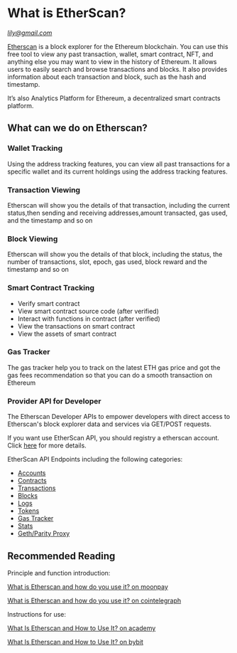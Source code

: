 # What is EtherScan?

*lily@gmail.com*

[Etherscan](https://etherscan.io/) is a block explorer for the Ethereum blockchain. You can use this free tool to view any past transaction, wallet, smart contract, NFT, and anything else you may want to view in the history of Ethereum. It allows users to easily search and browse transactions and blocks. It also provides information about each transaction and block, such as the hash and timestamp.

It’s also Analytics Platform for Ethereum, a decentralized smart contracts platform. 


## What can we do on Etherscan?

### Wallet Tracking

Using the address tracking features, you can view all past transactions for a specific  wallet and its current holdings using the address tracking features.


### Transaction Viewing

Etherscan will show you the details of that transaction, including the current status,then sending and receiving addresses,amount transacted, gas used, and the timestamp and so on

### Block Viewing

Etherscan will show you the details of that block, including the status, the number of transactions, slot, epoch, gas used, block reward and the timestamp and so on 

### Smart Contract Tracking

- Verify smart contract
- View smart contract source code (after verified)
- Interact with functions in contract (after verified)
- View the transactions on smart contract
- View the assets of smart contract

### Gas Tracker

The gas tracker help you to track on the latest ETH gas price and got the gas fees recommendation so that you can do a smooth transaction on Ethereum

### Provider API for Developer

The Etherscan Developer APIs to empower developers with direct access to Etherscan's block explorer data and services via GET/POST requests.

If you want use EtherScan API, you should registry a etherscan account. Click [here](https://docs.etherscan.io/getting-started/creating-an-account) for more details.

EtherScan API Endpoints including the following categories:

- [Accounts](https://docs.etherscan.io/api-endpoints/accounts)
- [Contracts](https://docs.etherscan.io/api-endpoints/contracts)
- [Transactions](https://docs.etherscan.io/api-endpoints/stats)
- [Blocks](https://docs.etherscan.io/api-endpoints/blocks)
- [Logs](https://docs.etherscan.io/api-endpoints/logs)
- [Tokens](https://docs.etherscan.io/api-endpoints/tokens)
- [Gas Tracker](https://docs.etherscan.io/api-endpoints/gas-tracker)
- [Stats](https://docs.etherscan.io/api-endpoints/stats-1)
- [Geth/Parity Proxy](https://docs.etherscan.io/api-endpoints/geth-parity-proxy)

## Recommended Reading

Principle and function introduction:

[What is Etherscan and how do you use it? on moonpay](https://www.moonpay.com/blog/what-is-etherscan#what-is-etherscan)

[What is Etherscan and how do you use it? on cointelegraph](https://cointelegraph.com/news/what-is-etherscan-and-how-does-it-work)

Instructions for use:

[What Is Etherscan and How to Use It? on academy](https://academy.binance.com/en/articles/what-is-etherscan-and-how-to-use-it)

[What Is Etherscan and How to Use It? on bybit](https://learn.bybit.com/blockchain/what-is-etherscan/)